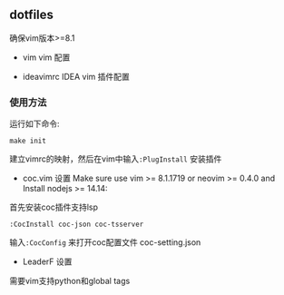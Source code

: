 ## dotfiles

确保vim版本>=8.1

- vim
vim 配置

- ideavimrc
IDEA vim 插件配置

### 使用方法

运行如下命令:

`make init`

建立vimrc的映射，然后在vim中输入`:PlugInstall` 安装插件

- coc.vim 设置
Make sure use vim >= 8.1.1719 or neovim >= 0.4.0 and Install nodejs >= 14.14:

首先安装coc插件支持lsp

```
:CocInstall coc-json coc-tsserver
```

输入`:CocConfig` 来打开coc配置文件 coc-setting.json

- LeaderF 设置

需要vim支持python和global tags




